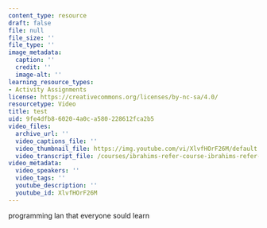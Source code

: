 ```yaml
---
content_type: resource
draft: false
file: null
file_size: ''
file_type: ''
image_metadata:
  caption: ''
  credit: ''
  image-alt: ''
learning_resource_types:
- Activity Assignments
license: https://creativecommons.org/licenses/by-nc-sa/4.0/
resourcetype: Video
title: test
uid: 9fe4dfb8-6020-4a0c-a580-228612fca2b5
video_files:
  archive_url: ''
  video_captions_file: ''
  video_thumbnail_file: https://img.youtube.com/vi/XlvfHOrF26M/default.jpg
  video_transcript_file: /courses/ibrahims-refer-course-ibrahims-refer-course-spring-2023/test.vtt
video_metadata:
  video_speakers: ''
  video_tags: ''
  youtube_description: ''
  youtube_id: XlvfHOrF26M
---
```

programming lan that everyone sould learn